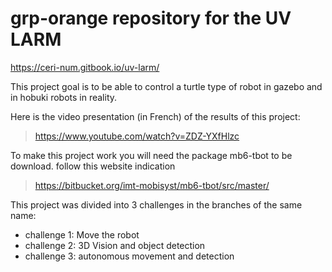 # grp-orange repository for the UV LARM

https://ceri-num.gitbook.io/uv-larm/

This project goal is to be able to control a turtle type of robot in gazebo and in hobuki robots in reality.

Here is the video presentation (in French) of the results of this project:

> https://www.youtube.com/watch?v=ZDZ-YXfHlzc

To make this project work you will need the package mb6-tbot to be download. follow this website indication 

> https://bitbucket.org/imt-mobisyst/mb6-tbot/src/master/

This project was divided into 3 challenges in the branches of the same name:

* challenge 1: Move the robot
* challenge 2: 3D Vision and object detection
* challenge 3: autonomous movement and detection

